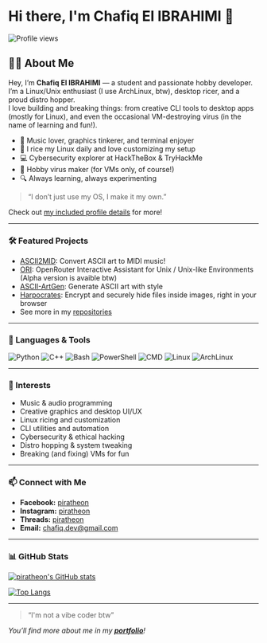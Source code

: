 # Hi there, I'm Chafiq El IBRAHIMI 👋

![Profile views](https://komarev.com/ghpvc/?username=piratheon&color=brightgreen)

## 👨‍💻 About Me

Hey, I’m **Chafiq El IBRAHIMI** — a student and passionate hobby developer.  
I’m a Linux/Unix enthusiast (I use ArchLinux, btw), desktop ricer, and a proud distro hopper.  
I love building and breaking things: from creative CLI tools to desktop apps (mostly for Linux), and even the occasional VM-destroying virus (in the name of learning and fun!).

- 🎵 Music lover, graphics tinkerer, and terminal enjoyer
- 🐧 I rice my Linux daily and love customizing my setup
- 💻 Cybersecurity explorer at HackTheBox & TryHackMe
- 🦠 Hobby virus maker (for VMs only, of course!)
- 🔍 Always learning, always experimenting

> “I don’t just use my OS, I make it my own.”

Check out [my included profile details](./about_me.md) for more!

---

### 🛠️ Featured Projects

- [ASCII2MID](https://github.com/piratheon/ASCII2MID): Convert ASCII art to MIDI music!
- [ORI](https://github.com/piratheon/ORI): OpenRouter Interactive Assistant for Unix / Unix-like Environments (Alpha version is avaible btw)
- [ASCII-ArtGen](https://github.com/piratheon/ASCII-ArtGen): Generate ASCII art with style
- [Harpocrates](https://github.com/piratheon/Harpocrates): Encrypt and securely hide files inside images, right in your browser
- See more in my [repositories](https://github.com/piratheon?tab=repositories)

---

### 🔧 Languages & Tools

![Python](https://img.shields.io/badge/Python-3776AB?style=for-the-badge&logo=python&logoColor=white)
![C++](https://img.shields.io/badge/C++-00599C?style=for-the-badge&logo=cplusplus&logoColor=white)
![Bash](https://img.shields.io/badge/Bash-121011?style=for-the-badge&logo=gnubash&logoColor=white)
![PowerShell](https://img.shields.io/badge/Powershell-5391FE?style=for-the-badge&logo=powershell&logoColor=white)
![CMD](https://img.shields.io/badge/CMD-000000?style=for-the-badge&logo=windows&logoColor=white)
![Linux](https://img.shields.io/badge/Linux-FCC624?style=for-the-badge&logo=linux&logoColor=black)
![ArchLinux](https://img.shields.io/badge/ArchLinux-1793D1?style=for-the-badge&logo=archlinux&logoColor=white)

---

### 🎸 Interests

- Music & audio programming
- Creative graphics and desktop UI/UX
- Linux ricing and customization
- CLI utilities and automation
- Cybersecurity & ethical hacking
- Distro hopping & system tweaking
- Breaking (and fixing) VMs for fun

---

### 📫 Connect with Me

- **Facebook:** [piratheon](https://facebook.com/piratheon)
- **Instagram:** [piratheon](https://instagram.com/piratheon)
- **Threads:** [piratheon](https://threads.net/@piratheon)
- **Email:** chafiq.dev@gmail.com

---

### 📊 GitHub Stats

[![piratheon's GitHub stats](https://github-readme-stats.vercel.app/api?username=piratheon&show_icons=true&theme=radical&hide_border=true&include_all_commits=true&count_private=true)](https://github.com/piratheon)

[![Top Langs](https://github-readme-stats.vercel.app/api/top-langs/?username=piratheon&layout=compact&theme=radical&hide_border=true)](https://github.com/piratheon)

---

> “I'm not a vibe coder btw”

_You’ll find more about me in my [**portfolio**](https://piratheon.github.io/piratheon/)!_

